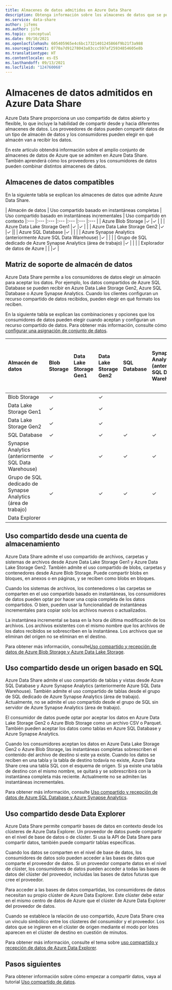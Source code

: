 ```yaml
---
title: Almacenes de datos admitidos en Azure Data Share
description: Obtenga información sobre los almacenes de datos que se pueden usar en Azure Data Share.
ms.service: data-share
author: jifems
ms.author: jife
ms.topic: conceptual
ms.date: 09/10/2021
ms.openlocfilehash: 605405965e4c6bc17321401245866f9b21f3a988
ms.sourcegitcommit: 0770a7d91278043a83ccc597af25934854605e8b
ms.translationtype: HT
ms.contentlocale: es-ES
ms.lasthandoff: 09/13/2021
ms.locfileid: "124760068"
---
```

# <a name="supported-data-stores-in-azure-data-share"></a>Almacenes de datos admitidos en Azure Data Share

Azure Data Share proporciona un uso compartido de datos abierto y flexible, lo que incluye la habilidad de compartir desde y hacia diferentes almacenes de datos. Los proveedores de datos pueden compartir datos de un tipo de almacén de datos y los consumidores pueden elegir en qué almacén van a recibir los datos. 

En este artículo obtendrá información sobre el amplio conjunto de almacenes de datos de Azure que se admiten en Azure Data Share. También aprenderá cómo los proveedores y los consumidores de datos pueden combinar distintos almacenes de datos. 

## <a name="supported-data-stores"></a>Almacenes de datos compatibles 

En la siguiente tabla se explican los almacenes de datos que admite Azure Data Share. 

| Almacén de datos | Uso compartido basado en instantáneas completas | Uso compartido basado en instantáneas incrementales | Uso compartido en contexto 
|:--- |:--- |:--- |:--- |:--- |:--- |:--- |
| Azure Blob Storage |✓ |✓ | |
| Azure Data Lake Storage Gen1 |✓ |✓ | |
| Azure Data Lake Storage Gen2 |✓ |✓ ||
| Azure SQL Database |✓ | | |
| Azure Synapse Analytics (anteriormente Azure SQL Data Warehouse) |✓ | | |
| Grupo de SQL dedicado de Azure Synapse Analytics (área de trabajo) |✓ | | |
| Explorador de datos de Azure | | |✓ |

## <a name="data-store-support-matrix"></a>Matriz de soporte de almacén de datos

Azure Data Share permite a los consumidores de datos elegir un almacén para aceptar los datos. Por ejemplo, los datos compartidos de Azure SQL Database se pueden recibir en Azure Data Lake Storage Gen2, Azure SQL Database o Azure Synapse Analytics. Cuando los clientes configuran un recurso compartido de datos recibidos, pueden elegir en qué formato los reciben. 

En la siguiente tabla se explican las combinaciones y opciones que los consumidores de datos pueden elegir cuando aceptan y configuran un recurso compartido de datos. Para obtener más información, consulte cómo [configurar una asignación de conjunto de datos](how-to-configure-mapping.md).

| Almacén de datos | Blob Storage | Data Lake Storage Gen1 | Data Lake Storage Gen2 | SQL Database | Synapse Analytics (anteriormente SQL Data Warehouse) | Grupo de SQL dedicado de Synapse Analytics (área de trabajo) | Data Explorer
|:--- |:--- |:--- |:--- |:--- |:--- |:--- | :--- |
| Blob Storage | ✓ || ✓ |||
| Data Lake Storage Gen1 | ✓ | | ✓ |||
| Data Lake Storage Gen2 | ✓ | | ✓ |||
| SQL Database | ✓ | | ✓ | ✓ | ✓ | ✓ ||
| Synapse Analytics (anteriormente SQL Data Warehouse) | ✓ | | ✓ | ✓ | ✓ | ✓ ||
| Grupo de SQL dedicado de Synapse Analytics (área de trabajo) | ✓ | | ✓ | ✓ | ✓ | ✓ ||
| Data Explorer ||||||| ✓ |

## <a name="share-from-a-storage-account"></a>Uso compartido desde una cuenta de almacenamiento
Azure Data Share admite el uso compartido de archivos, carpetas y sistemas de archivos desde Azure Data Lake Storage Gen1 y Azure Data Lake Storage Gen2. También admite el uso compartido de blobs, carpetas y contenedores desde Azure Blob Storage. Puede compartir blobs en bloques, en anexos o en páginas, y se reciben como blobs en bloques.

Cuando los sistemas de archivos, los contenedores o las carpetas se comparten en el uso compartido basado en instantáneas, los consumidores de datos pueden optar por hacer una copia completa de los datos compartidos. O bien, pueden usar la funcionalidad de instantáneas incrementales para copiar solo los archivos nuevos o actualizados. 

La instantánea incremental se basa en la hora de última modificación de los archivos. Los archivos existentes con el mismo nombre que los archivos de los datos recibidos se sobrescriben en la instantánea. Los archivos que se eliminan del origen no se eliminan en el destino. 

Para obtener más información, consulte[Uso compartido y recepción de datos de Azure Blob Storage y Azure Data Lake Storage](how-to-share-from-storage.md).

## <a name="share-from-a-sql-based-source"></a>Uso compartido desde un origen basado en SQL
Azure Data Share admite el uso compartido de tablas y vistas desde Azure SQL Database y Azure Synapse Analytics (anteriormente Azure SQL Data Warehouse). También admite el uso compartido de tablas desde el grupo de SQL dedicado de Azure Synapse Analytics (área de trabajo). Actualmente, no se admite el uso compartido desde el grupo de SQL sin servidor de Azure Synapse Analytics (área de trabajo). 

El consumidor de datos puede optar por aceptar los datos en Azure Data Lake Storage Gen2 o Azure Blob Storage como un archivo CSV o Parquet. También pueden aceptar los datos como tablas en Azure SQL Database y Azure Synapse Analytics.

Cuando los consumidores aceptan los datos en Azure Data Lake Storage Gen2 o Azure Blob Storage, las instantáneas completas sobrescriben el contenido del archivo de destino si este ya existe. Cuando los datos se reciben en una tabla y la tabla de destino todavía no existe, Azure Data Share crea una tabla SQL con el esquema de origen. Si ya existe una tabla de destino con el mismo nombre, se quitará y se sobrescribirá con la instantánea completa más reciente. Actualmente no se admiten las instantáneas incrementales.

Para obtener más información, consulte [Uso compartido y recepción de datos de Azure SQL Database y Azure Synapse Analytics](how-to-share-from-sql.md).

## <a name="share-from-data-explorer"></a>Uso compartido desde Data Explorer
Azure Data Share permite compartir bases de datos en contexto desde los clústeres de Azure Data Explorer. Un proveedor de datos puede compartir en el nivel de base de datos o de clúster. Si usa la API de Data Share para compartir datos, también puede compartir tablas específicas.  

Cuando los datos se comparten en el nivel de base de datos, los consumidores de datos solo pueden acceder a las bases de datos que comparte el proveedor de datos. Si un proveedor comparte datos en el nivel de clúster, los consumidores de datos pueden acceder a todas las bases de datos del clúster del proveedor, incluidas las bases de datos futuras que cree el proveedor.

Para acceder a las bases de datos compartidas, los consumidores de datos necesitan su propio clúster de Azure Data Explorer. Este clúster debe estar en el mismo centro de datos de Azure que el clúster de Azure Data Explorer del proveedor de datos. 

Cuando se establece la relación de uso compartido, Azure Data Share crea un vínculo simbólico entre los clústeres del consumidor y el proveedor. Los datos que se ingieren en el clúster de origen mediante el modo por lotes aparecen en el clúster de destino en cuestión de minutos.

Para obtener más información, consulte el tema sobre [uso compartido y recepción de datos de Azure Data Explorer](/azure/data-explorer/data-share). 

## <a name="next-steps"></a>Pasos siguientes

Para obtener información sobre cómo empezar a compartir datos, vaya al tutorial [Uso compartido de datos](share-your-data.md).
